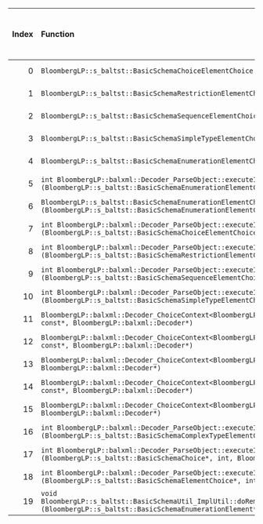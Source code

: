 |   Index | Function                                                                                                                                                                                                                          |   Difference in number of lines |   Function size difference in bytes | Disassembly                                                   |   Number of lines in `assume` build |   Number of bytes in `assume` build |   Number of lines in `none` build |   Number of bytes in `none` build |
|--------:|:----------------------------------------------------------------------------------------------------------------------------------------------------------------------------------------------------------------------------------|--------------------------------:|------------------------------------:|:--------------------------------------------------------------|------------------------------------:|------------------------------------:|----------------------------------:|----------------------------------:|
|       0 | `BloombergLP::s_baltst::BasicSchemaChoiceElementChoice::selectionName() const`                                                                                                                                                    |                               3 |                                   0 | [Assumed](0.assume.s), [Ignored](0.none.s), [Diff](0.diff)    |                                  32 |                             4410544 |                                32 |                           4410768 |
|       1 | `BloombergLP::s_baltst::BasicSchemaRestrictionElementChoice::selectionName() const`                                                                                                                                               |                               3 |                                   0 | [Assumed](1.assume.s), [Ignored](1.none.s), [Diff](1.diff)    |                                  32 |                             4396352 |                                32 |                           4396592 |
|       2 | `BloombergLP::s_baltst::BasicSchemaSequenceElementChoice::selectionName() const`                                                                                                                                                  |                               3 |                                   0 | [Assumed](2.assume.s), [Ignored](2.none.s), [Diff](2.diff)    |                                  32 |                             4433376 |                                32 |                           4433600 |
|       3 | `BloombergLP::s_baltst::BasicSchemaSimpleTypeElementChoice::selectionName() const`                                                                                                                                                |                               3 |                                   0 | [Assumed](3.assume.s), [Ignored](3.none.s), [Diff](3.diff)    |                                  32 |                             4401552 |                                32 |                           4401776 |
|       4 | `BloombergLP::s_baltst::BasicSchemaEnumerationElementChoice::selectionName() const`                                                                                                                                               |                               1 |                                   0 | [Assumed](4.assume.s), [Ignored](4.none.s), [Diff](4.diff)    |                                  32 |                             4391504 |                                32 |                           4391744 |
|       5 | `int BloombergLP::balxml::Decoder_ParseObject::executeImp<BloombergLP::s_baltst::BasicSchemaEnumerationElementChoice>(BloombergLP::s_baltst::BasicSchemaEnumerationElementChoice*, int, BloombergLP::bdlat_TypeCategory::Choice)` |                               1 |                                   0 | [Assumed](5.assume.s), [Ignored](5.none.s), [Diff](5.diff)    |                                 704 |                             4271056 |                               704 |                           4271184 |
|       6 | `BloombergLP::s_baltst::BasicSchemaEnumerationElementChoice::operator=(BloombergLP::s_baltst::BasicSchemaEnumerationElementChoice const&)`                                                                                        |                              -1 |                                   0 | [Assumed](6.assume.s), [Ignored](6.none.s), [Diff](6.diff)    |                                 176 |                             4390208 |                               176 |                           4390448 |
|       7 | `int BloombergLP::balxml::Decoder_ParseObject::executeImp<BloombergLP::s_baltst::BasicSchemaChoiceElementChoice>(BloombergLP::s_baltst::BasicSchemaChoiceElementChoice*, int, BloombergLP::bdlat_TypeCategory::Choice)`           |                              -1 |                                   0 | [Assumed](7.assume.s), [Ignored](7.none.s), [Diff](7.diff)    |                                 736 |                             4312624 |                               736 |                           4312832 |
|       8 | `int BloombergLP::balxml::Decoder_ParseObject::executeImp<BloombergLP::s_baltst::BasicSchemaRestrictionElementChoice>(BloombergLP::s_baltst::BasicSchemaRestrictionElementChoice*, int, BloombergLP::bdlat_TypeCategory::Choice)` |                              -1 |                                   0 | [Assumed](8.assume.s), [Ignored](8.none.s), [Diff](8.diff)    |                                 736 |                             4268592 |                               736 |                           4268720 |
|       9 | `int BloombergLP::balxml::Decoder_ParseObject::executeImp<BloombergLP::s_baltst::BasicSchemaSequenceElementChoice>(BloombergLP::s_baltst::BasicSchemaSequenceElementChoice*, int, BloombergLP::bdlat_TypeCategory::Choice)`       |                              -1 |                                   0 | [Assumed](9.assume.s), [Ignored](9.none.s), [Diff](9.diff)    |                                 736 |                             4293984 |                               736 |                           4294160 |
|      10 | `int BloombergLP::balxml::Decoder_ParseObject::executeImp<BloombergLP::s_baltst::BasicSchemaSimpleTypeElementChoice>(BloombergLP::s_baltst::BasicSchemaSimpleTypeElementChoice*, int, BloombergLP::bdlat_TypeCategory::Choice)`   |                              -1 |                                   0 | [Assumed](10.assume.s), [Ignored](10.none.s), [Diff](10.diff) |                                 736 |                             4266176 |                               736 |                           4266304 |
|      11 | `BloombergLP::balxml::Decoder_ChoiceContext<BloombergLP::s_baltst::BasicSchemaRestrictionElementChoice>::parseSubElement(char const*, BloombergLP::balxml::Decoder*)`                                                             |                              -1 |                                 -16 | [Assumed](11.assume.s), [Ignored](11.none.s), [Diff](11.diff) |                                 816 |                             4278560 |                               832 |                           4278688 |
|      12 | `BloombergLP::balxml::Decoder_ChoiceContext<BloombergLP::s_baltst::BasicSchemaSimpleTypeElementChoice>::parseSubElement(char const*, BloombergLP::balxml::Decoder*)`                                                              |                              -1 |                                 -16 | [Assumed](12.assume.s), [Ignored](12.none.s), [Diff](12.diff) |                                 816 |                             4284496 |                               832 |                           4284640 |
|      13 | `BloombergLP::balxml::Decoder_ChoiceContext<BloombergLP::s_baltst::BasicSchemaChoice>::parseSubElement(char const*, BloombergLP::balxml::Decoder*)`                                                                               |                              -2 |                                 -16 | [Assumed](13.assume.s), [Ignored](13.none.s), [Diff](13.diff) |                                 848 |                             4325888 |                               864 |                           4326112 |
|      14 | `BloombergLP::balxml::Decoder_ChoiceContext<BloombergLP::s_baltst::BasicSchemaComplexTypeElementChoice>::parseSubElement(char const*, BloombergLP::balxml::Decoder*)`                                                             |                              -2 |                                 -16 | [Assumed](14.assume.s), [Ignored](14.none.s), [Diff](14.diff) |                                 848 |                             4319904 |                               864 |                           4320112 |
|      15 | `BloombergLP::balxml::Decoder_ChoiceContext<BloombergLP::s_baltst::BasicSchemaElementChoice>::parseSubElement(char const*, BloombergLP::balxml::Decoder*)`                                                                        |                              -2 |                                 -16 | [Assumed](15.assume.s), [Ignored](15.none.s), [Diff](15.diff) |                                 848 |                             4298288 |                               864 |                           4298480 |
|      16 | `int BloombergLP::balxml::Decoder_ParseObject::executeImp<BloombergLP::s_baltst::BasicSchemaComplexTypeElementChoice>(BloombergLP::s_baltst::BasicSchemaComplexTypeElementChoice*, int, BloombergLP::bdlat_TypeCategory::Choice)` |                              -2 |                                 -16 | [Assumed](16.assume.s), [Ignored](16.none.s), [Diff](16.diff) |                                 768 |                             4291520 |                               784 |                           4291680 |
|      17 | `int BloombergLP::balxml::Decoder_ParseObject::executeImp<BloombergLP::s_baltst::BasicSchemaChoice>(BloombergLP::s_baltst::BasicSchemaChoice*, int, BloombergLP::bdlat_TypeCategory::Choice)`                                     |                              -3 |                                 -16 | [Assumed](17.assume.s), [Ignored](17.none.s), [Diff](17.diff) |                                 768 |                             4262384 |                               784 |                           4262496 |
|      18 | `int BloombergLP::balxml::Decoder_ParseObject::executeImp<BloombergLP::s_baltst::BasicSchemaElementChoice>(BloombergLP::s_baltst::BasicSchemaElementChoice*, int, BloombergLP::bdlat_TypeCategory::Choice)`                       |                              -3 |                                 -16 | [Assumed](18.assume.s), [Ignored](18.none.s), [Diff](18.diff) |                                 768 |                             4296656 |                               784 |                           4296832 |
|      19 | `void BloombergLP::s_baltst::BasicSchemaUtil_ImplUtil::doRemoveAnnotations<BloombergLP::s_baltst::BasicSchemaEnumerationElement>(BloombergLP::s_baltst::BasicSchemaEnumerationElement*)`                                          |                              -8 |                                 -32 | [Assumed](19.assume.s), [Ignored](19.none.s), [Diff](19.diff) |                                 192 |                             4252256 |                               224 |                           4252336 |